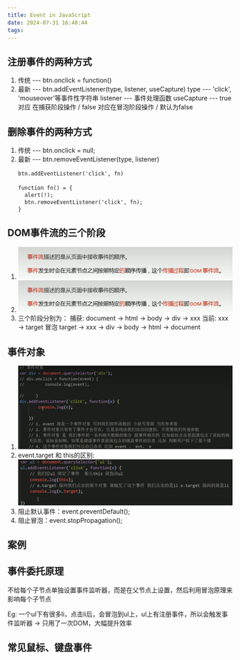 ```yaml
---
title: Event in JavaScript
date: 2024-07-31 16:48:44
tags:
---
```

## 注册事件的两种方式

1. 传统 --- btn.onclick = function()
2. 最新 --- btn.addEventListener(type, listener, useCapture)
   type --- 'click', 'mouseover'等事件性字符串
   listener --- 事件处理函数
   useCapture --- true 对应 在捕获阶段操作 / false 对应在冒泡阶段操作 / 默认为false

## 删除事件的两种方式

1. 传统 --- btn.onclick = null;
2. 最新 --- btn.removeEventListener(type, listener)
   ```点一次就消失
   btn.addEventListener('click', fn)

   function fn() = {
     alert(!);
     btn.removeEventListener('click', fn);
   }
   ```

## DOM事件流的三个阶段

1. ![1](images/事件高级/1722419475374.png)
2. <img src="images/test.png" title="拼写检查工具Grammarly." alt="拼写检查工具Grammarly."/>
3. 三个阶段分别为：
   捕获: document -> html -> body -> div -> xxx
   当前: xxx -> target
   冒泡 target -> xxx -> div -> body -> html -> document

## 事件对象

1. ![1722420276188](images/事件高级/1722420276188.png)
2. event.target 和 this的区别:
   ![1722420564749](images/事件高级/1722420564749.png)
3. 阻止默认事件：event.preventDefault();
4. 阻止冒泡：event.stopPropagation();

## 案例

## 事件委托原理

不给每个子节点单独设置事件监听器，而是在父节点上设置，然后利用冒泡原理来影响每个子节点

Eg: 一个ul下有很多li，点击li后，会冒泡到ul上，ul上有注册事件，所以会触发事件监听器 -> 只用了一次DOM，大幅提升效率

## 常见鼠标、键盘事件
